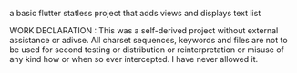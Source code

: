 a basic flutter statless project that adds views and displays text list

WORK DECLARATION : 
This was a self-derived project without external assistance or adivse.
All charset sequences, keywords and files are not to be used for second testing or distribution
or reinterpretation or misuse of any kind how or when so ever intercepted. I have never allowed it.
